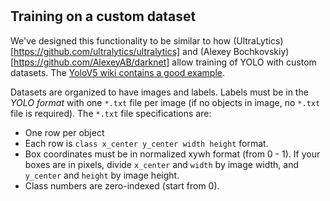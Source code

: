 # 





## Training on a custom dataset

We've designed this functionality to be similar to how (UltraLytics)[https://github.com/ultralytics/ultralytics] and (Alexey Bochkovskiy)[https://github.com/AlexeyAB/darknet] allow training of YOLO with custom datasets. The [YoloV5 wiki contains a good example](https://github.com/ultralytics/yolov5/wiki/Train-Custom-Data).

Datasets are organized to have images and labels. Labels must be in the _YOLO format_ with one `*.txt` file per image (if no objects in image, no `*.txt` file is required). The `*.txt` file specifications are:
 * One row per object
 * Each row is `class x_center y_center width height` format.
 * Box coordinates must be in normalized xywh format (from 0 - 1). If your boxes are in pixels, divide `x_center` and `width` by image width, and `y_center` and `height` by image height.
 * Class numbers are zero-indexed (start from 0).


